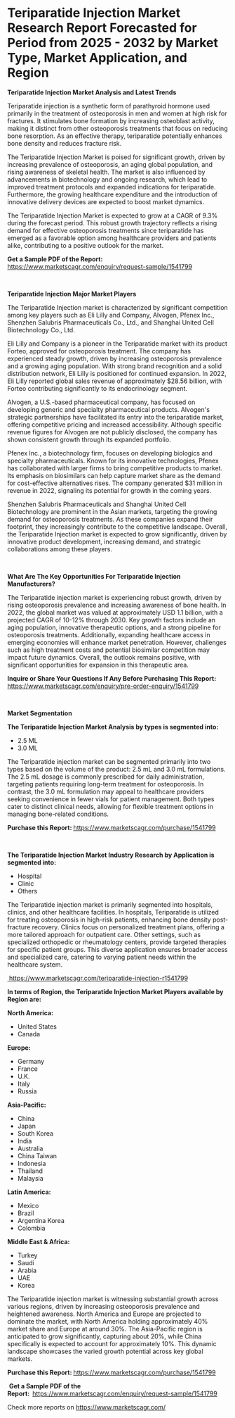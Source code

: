 <p><h1>Teriparatide Injection Market Research Report Forecasted for Period from 2025 -  2032 by Market Type, Market Application, and Region</h1></p><p><strong>Teriparatide Injection Market Analysis and Latest Trends</strong></p>
<p><p>Teriparatide injection is a synthetic form of parathyroid hormone used primarily in the treatment of osteoporosis in men and women at high risk for fractures. It stimulates bone formation by increasing osteoblast activity, making it distinct from other osteoporosis treatments that focus on reducing bone resorption. As an effective therapy, teriparatide potentially enhances bone density and reduces fracture risk.</p><p>The Teriparatide Injection Market is poised for significant growth, driven by increasing prevalence of osteoporosis, an aging global population, and rising awareness of skeletal health. The market is also influenced by advancements in biotechnology and ongoing research, which lead to improved treatment protocols and expanded indications for teriparatide. Furthermore, the growing healthcare expenditure and the introduction of innovative delivery devices are expected to boost market dynamics.</p><p>The Teriparatide Injection Market is expected to grow at a CAGR of 9.3% during the forecast period. This robust growth trajectory reflects a rising demand for effective osteoporosis treatments since teriparatide has emerged as a favorable option among healthcare providers and patients alike, contributing to a positive outlook for the market.</p></p>
<p><strong>Get a Sample PDF of the Report:&nbsp;</strong> <a href="https://www.marketscagr.com/enquiry/request-sample/1541799?utm_campaign=3263&utm_medium=2&utm_source=Github&utm_content=ia&utm_term=08032025&utm_id=teriparatide-injection">https://www.marketscagr.com/enquiry/request-sample/1541799</a></p>
<p>&nbsp;</p>
<p><strong>Teriparatide Injection Major Market Players</strong></p>
<p><p>The Teriparatide Injection market is characterized by significant competition among key players such as Eli Lilly and Company, Alvogen, Pfenex Inc., Shenzhen Salubris Pharmaceuticals Co., Ltd., and Shanghai United Cell Biotechnology Co., Ltd. </p><p>Eli Lilly and Company is a pioneer in the Teriparatide market with its product Forteo, approved for osteoporosis treatment. The company has experienced steady growth, driven by increasing osteoporosis prevalence and a growing aging population. With strong brand recognition and a solid distribution network, Eli Lilly is positioned for continued expansion. In 2022, Eli Lilly reported global sales revenue of approximately $28.56 billion, with Forteo contributing significantly to its endocrinology segment.</p><p>Alvogen, a U.S.-based pharmaceutical company, has focused on developing generic and specialty pharmaceutical products. Alvogen's strategic partnerships have facilitated its entry into the teriparatide market, offering competitive pricing and increased accessibility. Although specific revenue figures for Alvogen are not publicly disclosed, the company has shown consistent growth through its expanded portfolio.</p><p>Pfenex Inc., a biotechnology firm, focuses on developing biologics and specialty pharmaceuticals. Known for its innovative technologies, Pfenex has collaborated with larger firms to bring competitive products to market. Its emphasis on biosimilars can help capture market share as the demand for cost-effective alternatives rises. The company generated $31 million in revenue in 2022, signaling its potential for growth in the coming years.</p><p>Shenzhen Salubris Pharmaceuticals and Shanghai United Cell Biotechnology are prominent in the Asian markets, targeting the growing demand for osteoporosis treatments. As these companies expand their footprint, they increasingly contribute to the competitive landscape. Overall, the Teriparatide Injection market is expected to grow significantly, driven by innovative product development, increasing demand, and strategic collaborations among these players.</p></p>
<p>&nbsp;</p>
<p><strong>What Are The Key Opportunities For Teriparatide Injection Manufacturers?</strong></p>
<p><p>The Teriparatide injection market is experiencing robust growth, driven by rising osteoporosis prevalence and increasing awareness of bone health. In 2022, the global market was valued at approximately USD 1.1 billion, with a projected CAGR of 10-12% through 2030. Key growth factors include an aging population, innovative therapeutic options, and a strong pipeline for osteoporosis treatments. Additionally, expanding healthcare access in emerging economies will enhance market penetration. However, challenges such as high treatment costs and potential biosimilar competition may impact future dynamics. Overall, the outlook remains positive, with significant opportunities for expansion in this therapeutic area.</p></p>
<p><strong>Inquire or Share Your Questions If Any Before Purchasing This Report:</strong> <a href="https://www.marketscagr.com/enquiry/pre-order-enquiry/1541799?utm_campaign=3263&utm_medium=2&utm_source=Github&utm_content=ia&utm_term=08032025&utm_id=teriparatide-injection">https://www.marketscagr.com/enquiry/pre-order-enquiry/1541799</a></p>
<p>&nbsp;</p>
<p><strong>Market Segmentation</strong></p>
<p><strong>The Teriparatide Injection Market Analysis by types is segmented into:</strong></p>
<p><ul><li>2.5 ML</li><li>3.0 ML</li></ul></p>
<p><p>The Teriparatide injection market can be segmented primarily into two types based on the volume of the product: 2.5 mL and 3.0 mL formulations. The 2.5 mL dosage is commonly prescribed for daily administration, targeting patients requiring long-term treatment for osteoporosis. In contrast, the 3.0 mL formulation may appeal to healthcare providers seeking convenience in fewer vials for patient management. Both types cater to distinct clinical needs, allowing for flexible treatment options in managing bone-related conditions.</p></p>
<p><strong>Purchase this Report:&nbsp;</strong><a href="https://www.marketscagr.com/purchase/1541799?utm_campaign=3263&utm_medium=2&utm_source=Github&utm_content=ia&utm_term=08032025&utm_id=teriparatide-injection">https://www.marketscagr.com/purchase/1541799</a></p>
<p>&nbsp;</p>
<p><strong>The Teriparatide Injection Market Industry Research by Application is segmented into:</strong></p>
<p><ul><li>Hospital</li><li>Clinic</li><li>Others</li></ul></p>
<p><p>The Teriparatide injection market is primarily segmented into hospitals, clinics, and other healthcare facilities. In hospitals, Teriparatide is utilized for treating osteoporosis in high-risk patients, enhancing bone density post-fracture recovery. Clinics focus on personalized treatment plans, offering a more tailored approach for outpatient care. Other settings, such as specialized orthopedic or rheumatology centers, provide targeted therapies for specific patient groups. This diverse application ensures broader access and specialized care, catering to varying patient needs within the healthcare system.</p></p>
<p><a href="https://www.marketscagr.com/teriparatide-injection-r1541799?utm_campaign=3263&utm_medium=2&utm_source=Github&utm_content=ia&utm_term=08032025&utm_id=teriparatide-injection">&nbsp;https://www.marketscagr.com/teriparatide-injection-r1541799</a></p>
<p><strong>In terms of Region, the Teriparatide Injection Market Players available by Region are:</strong></p>
<p>
    <p> <strong> North America: </strong>
        <ul>
            <li>United States</li>
            <li>Canada</li>
        </ul>
        </p> 
    <p> <strong> Europe: </strong>
        <ul>
            <li>Germany</li>
            <li>France</li>
            <li>U.K.</li>
            <li>Italy</li>
            <li>Russia</li>
        </ul>
        </p> 
    <p> <strong> Asia-Pacific: </strong>
        <ul>
            <li>China</li>
            <li>Japan</li>
            <li>South Korea</li>
            <li>India</li>
            <li>Australia</li>
            <li>China Taiwan</li>
            <li>Indonesia</li>
            <li>Thailand</li>
            <li>Malaysia</li>
        </ul>
        </p> 
    <p> <strong> Latin America: </strong>
        <ul>
            <li>Mexico</li>
            <li>Brazil</li>
            <li>Argentina Korea</li>
            <li>Colombia</li>
        </ul>
        </p> 
    <p> <strong> Middle East & Africa: </strong>
        <ul>
            <li>Turkey</li>
            <li>Saudi</li>
            <li>Arabia</li>
            <li>UAE</li>
            <li>Korea</li>
        </ul>
    </p>
    </p>
<p><p>The Teriparatide injection market is witnessing substantial growth across various regions, driven by increasing osteoporosis prevalence and heightened awareness. North America and Europe are projected to dominate the market, with North America holding approximately 40% market share and Europe at around 30%. The Asia-Pacific region is anticipated to grow significantly, capturing about 20%, while China specifically is expected to account for approximately 10%. This dynamic landscape showcases the varied growth potential across key global markets.</p></p>
<p><strong>Purchase this Report: </strong><a href="https://www.marketscagr.com/purchase/1541799?utm_campaign=3263&utm_medium=2&utm_source=Github&utm_content=ia&utm_term=08032025&utm_id=teriparatide-injection">https://www.marketscagr.com/purchase/1541799</a></p>
<p>&nbsp;<strong>Get a Sample PDF of the Report:&nbsp;&nbsp;</strong><a href="https://www.marketscagr.com/enquiry/request-sample/1541799?utm_campaign=3263&utm_medium=2&utm_source=Github&utm_content=ia&utm_term=08032025&utm_id=teriparatide-injection">https://www.marketscagr.com/enquiry/request-sample/1541799</a></p>
<p><strong></strong></p>
<p>Check more reports on <a href="https://www.marketscagr.com/?utm_campaign=3263&utm_medium=2&utm_source=Github&utm_content=ia&utm_term=08032025&utm_id=teriparatide-injection">https://www.marketscagr.com/</a></p>